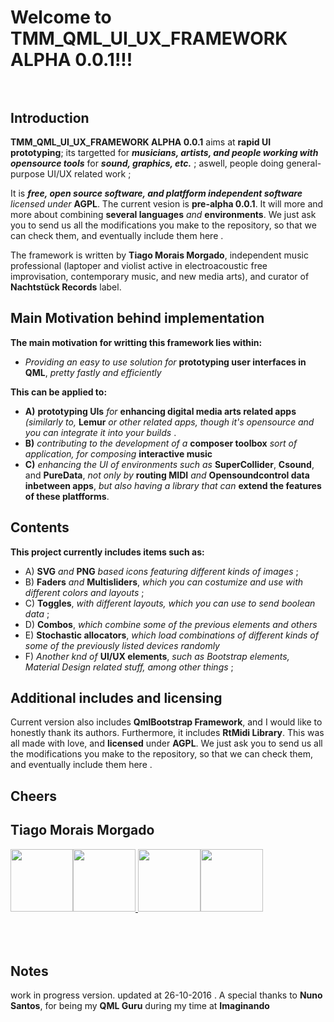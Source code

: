 # Welcome to **TMM_QML_UI_UX_FRAMEWORK ALPHA 0.0.1**!!! <br/><br/>

## Introduction 

**TMM_QML_UI_UX_FRAMEWORK ALPHA 0.0.1** aims at **rapid UI prototyping**; its targetted for ***musicians, artists, and people working with opensource tools*** for ***sound, graphics, etc.*** ; aswell, people doing general-purpose UI/UX related work ; 

It is ***free, open source software, and platfform independent software*** *licensed under* **AGPL**. The current vesion is **pre-alpha 0.0.1**. It will more and more about combining **several languages** *and* **environments**. We just ask you to send us all the modifications you make to the repository, so that we can check them, and eventually include them here . 

The framework is written by **Tiago Morais Morgado**, independent music professional (laptoper and violist active in electroacoustic free improvisation, contemporary music, and new media arts), and curator of **Nachtstück Records** label.

## Main Motivation behind implementation 

**The main motivation for writting this framework lies within:**

- *Providing an easy to use solution for* **prototyping user interfaces in QML**, *pretty fastly and efficiently* 

**This can be applied to:**

- **A)** **prototyping UIs** *for* **enhancing digital media arts related apps** *(similarly to,* **Lemur** *or other related apps, though it's opensource and you can integrate it into your builds* . 
- **B)** *contributing to the development of a* **composer toolbox** *sort of application, for composing* **interactive music**
- **C)** *enhancing the UI of environments such as* **SuperCollider**, **Csound**, and **PureData**, *not only by* **routing MIDI** *and* **Opensoundcontrol data inbetween apps**, *but also having a library that can* **extend the features of these platfforms**. 

## Contents 

**This project currently includes items such as:**

- A) **SVG** *and* **PNG** *based icons featuring different kinds of images* ;
- B) **Faders** *and* **Multisliders**, *which you can costumize and use with different colors and layouts* ; 
- C) **Toggles**, *with different layouts, which you can use to send boolean data* ; 
- D) **Combos**, *which combine some of the previous elements and others* 
- E) **Stochastic allocators**, *which  load combinations of different kinds of some of the previously listed devices randomly* 
- F) *Another knd of* **UI/UX elements**, *such as Bootstrap elements, Material Design related stuff, among other things* ;

## Additional includes and licensing 

Current version also includes **QmlBootstrap Framework**, and I would like to honestly thank its authors. Furthermore, it includes **RtMidi Library**. This was all made with love, and **licensed** under **AGPL**. We just ask you to send us all the modifications you make to the repository, so that we can check them, and eventually include them here .

## **Cheers**
## **Tiago Morais Morgado** 

<img src="https://avatars0.githubusercontent.com/u/7303598?v=3&s=460" height="100" width="100"><a href="https://www.qt.io"><img src="https://lh3.googleusercontent.com/-m0H-wPtVGFU/AAAAAAAAAAI/AAAAAAAAAAA/-RgbUQZx4Ck/s128-c-k/photo.jpg" height="100" width="100"><a href="https://www.qt.io">
</a><img src="http://www.zoomdigital.com.br/img/2011/02/qtcreator.png" height="100" width="100"><a href="https://www.qt.io"></a></img><img src="http://zfoneproject.com/images/logos/agplv3-584x235.png" height="100" width="100"><img><br/><br/><br/><br/>


## Notes 

work in progress version. updated at 26-10-2016 . 
A special thanks to **Nuno Santos**, for being my **QML Guru** during my time at **Imaginando**

			
